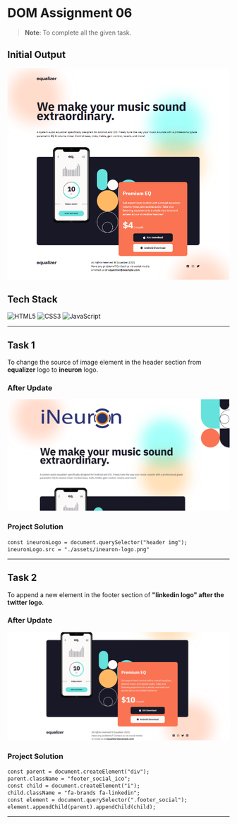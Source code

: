 # **DOM Assignment 06**
>**Note**: To complete all the given task.

## **Initial Output**

![](./Output/initialOutput.png)

## Tech Stack

![HTML5](https://img.shields.io/badge/html5-%23E34F26.svg?style=for-the-badge&logo=html5&logoColor=white)
![CSS3](https://img.shields.io/badge/css3-%231572B6.svg?style=for-the-badge&logo=css3&logoColor=white)
![JavaScript](https://img.shields.io/badge/javascript-%23323330.svg?style=for-the-badge&logo=javascript&logoColor=%23F7DF1E)

---

## **Task 1**

To change the source of image element in the header section from **equalizer** logo to **ineuron** logo.

### **After Update**

![](./Output/DOM%20P3%20SS-1.png)

### **Project Solution**

```
const ineuronLogo = document.querySelector("header img");
ineuronLogo.src = "./assets/ineuron-logo.png"
```

---

## **Task 2**

To append a new element in the footer section of **"linkedin logo" after the twitter logo**.

### **After Update**

![](./Output/DOM%20P3%20SS-2.png)

### **Project Solution**

```
const parent = document.createElement("div");
parent.className = "footer_social_ico";
const child = document.createElement("i");
child.className = "fa-brands fa-linkedin";
const element = document.querySelector(".footer_social");
element.appendChild(parent).appendChild(child);
```

---